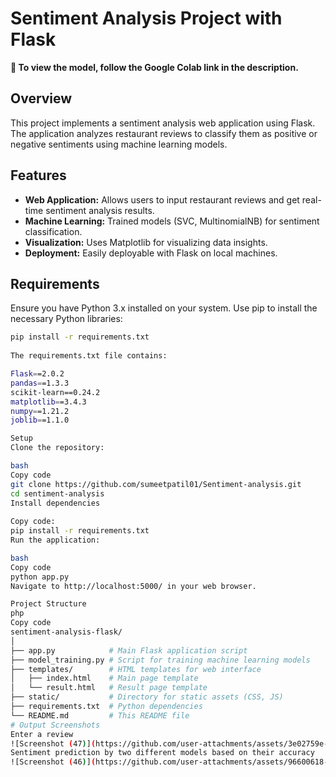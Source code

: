 # Sentiment Analysis Project with Flask

**🔗 To view the model, follow the Google Colab link in the description.**

## Overview
This project implements a sentiment analysis web application using Flask. The application analyzes restaurant reviews to classify them as positive or negative sentiments using machine learning models.

## Features
- **Web Application:** Allows users to input restaurant reviews and get real-time sentiment analysis results.
- **Machine Learning:** Trained models (SVC, MultinomialNB) for sentiment classification.
- **Visualization:** Uses Matplotlib for visualizing data insights.
- **Deployment:** Easily deployable with Flask on local machines.

## Requirements
Ensure you have Python 3.x installed on your system. Use pip to install the necessary Python libraries:

```bash
pip install -r requirements.txt
                                                                                            
The requirements.txt file contains:

Flask==2.0.2
pandas==1.3.3
scikit-learn==0.24.2
matplotlib==3.4.3
numpy==1.21.2
joblib==1.1.0

Setup
Clone the repository:

bash
Copy code
git clone https://github.com/sumeetpatil01/Sentiment-analysis.git                                                                                                 
cd sentiment-analysis                                                                                                                  
Install dependencies                                                                                                                                                                            
                                                                                                                                                     bash
Copy code:                                                                                                                                     
pip install -r requirements.txt                                                                                                                                  
Run the application:

bash
Copy code
python app.py
Navigate to http://localhost:5000/ in your web browser.

Project Structure
php
Copy code
sentiment-analysis-flask/
│                                                                                                                                                
├── app.py            # Main Flask application script                                                                                                
├── model_training.py # Script for training machine learning models                                                                                   
├── templates/        # HTML templates for web interface                                                                                                
│   ├── index.html    # Main page template                                                                                                            
│   └── result.html   # Result page template                                                                                                           
├── static/           # Directory for static assets (CSS, JS)                                                                                         
├── requirements.txt  # Python dependencies                                                                                                            
└── README.md         # This README file         
# Output Screenshots                                                                                                                                 
Enter a review
![Screenshot (47)](https://github.com/user-attachments/assets/3e02759e-4462-41fe-b8d1-3b88ce35c722)
Sentiment prediction by two different models based on their accuracy
![Screenshot (46)](https://github.com/user-attachments/assets/96600618-44cb-4275-ae60-67e08cab14dd)






